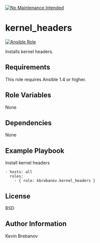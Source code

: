 [![No Maintenance Intended](http://unmaintained.tech/badge.svg)](http://unmaintained.tech/)

kernel_headers
==============

[![Ansible Role](https://img.shields.io/ansible/role/3302.svg)](https://galaxy.ansible.com/list#/roles/3302)

Installs kernel headers.

Requirements
------------

This role requires Ansible 1.4 or higher.

Role Variables
--------------

None

Dependencies
------------

None

Example Playbook
----------------

Install kernel headers
```
- hosts: all
  roles:
    - { role: kbrebanov.kernel_headers }
```

License
-------

BSD

Author Information
------------------

Kevin Brebanov
